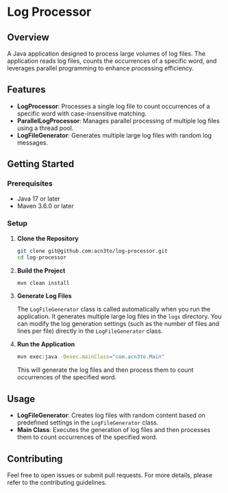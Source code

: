 # Log Processor

## Overview

A Java application designed to process large volumes of log files. The application reads log files, counts the occurrences of a specific word, and leverages parallel programming to enhance processing efficiency.

## Features

- **LogProcessor**: Processes a single log file to count occurrences of a specific word with case-insensitive matching.
- **ParallelLogProcessor**: Manages parallel processing of multiple log files using a thread pool.
- **LogFileGenerator**: Generates multiple large log files with random log messages.

## Getting Started

### Prerequisites

- Java 17 or later
- Maven 3.6.0 or later

### Setup

1. **Clone the Repository**

    ```bash
    git clone git@github.com:acn3to/log-processor.git
    cd log-processor
    ```

2. **Build the Project**

    ```bash
    mvn clean install
    ```

3. **Generate Log Files**

   The `LogFileGenerator` class is called automatically when you run the application. It generates multiple large log files in the `logs` directory. You can modify the log generation settings (such as the number of files and lines per file) directly in the `LogFileGenerator` class.

4. **Run the Application**

    ```bash
    mvn exec:java -Dexec.mainClass="com.acn3to.Main"
    ```

   This will generate the log files and then process them to count occurrences of the specified word.

## Usage

- **LogFileGenerator**: Creates log files with random content based on predefined settings in the `LogFileGenerator` class.
- **Main Class**: Executes the generation of log files and then processes them to count occurrences of the specified word.

## Contributing

Feel free to open issues or submit pull requests. For more details, please refer to the contributing guidelines.
